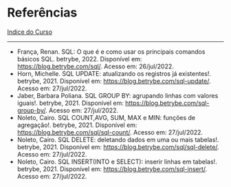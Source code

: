 # Referências

[Indice do Curso](../README.md#curso-de-sql---structured-query-language)

---

- França, Renan. SQL: O que é e como usar os principais comandos básicos SQL. betrybe, 2022. Disponível em: <https://blog.betrybe.com/sql/>. Acesso em: 26/jul/2022.
- Horn, Michelle. SQL UPDATE: atualizando os registros já existentes!. betrybe, 2021. Disponível em: <https://blog.betrybe.com/sql-update/>. Acesso em: 27/jul/2022.
- Jaber, Barbara Poliana. SQL GROUP BY: agrupando linhas com valores iguais!. betrybe, 2021. Disponível em: <https://blog.betrybe.com/sql-group-by/>. Acesso em: 27/jul/2022.
- Noleto, Cairo. SQL COUNT,AVG, SUM, MAX e MIN: funções de agregação!. betrybe, 2021. Disponível em: <https://blog.betrybe.com/sql/sql-count/>. Acesso em: 27/jul/2022.
- Noleto, Cairo. SQL DELETE: deletando dados em uma ou mais tabelas!. betrybe, 2021. Disponível em: <https://blog.betrybe.com/sql/sql-delete/>. Acesso em: 27/jul/2022.
- Noleto, Cairo. SQL INSERT(INTO e SELECT): inserir linhas em tabelas!. betrybe, 2021. Disponível em: <https://blog.betrybe.com/sql-insert/>. Acesso em: 27/jul/2022.

